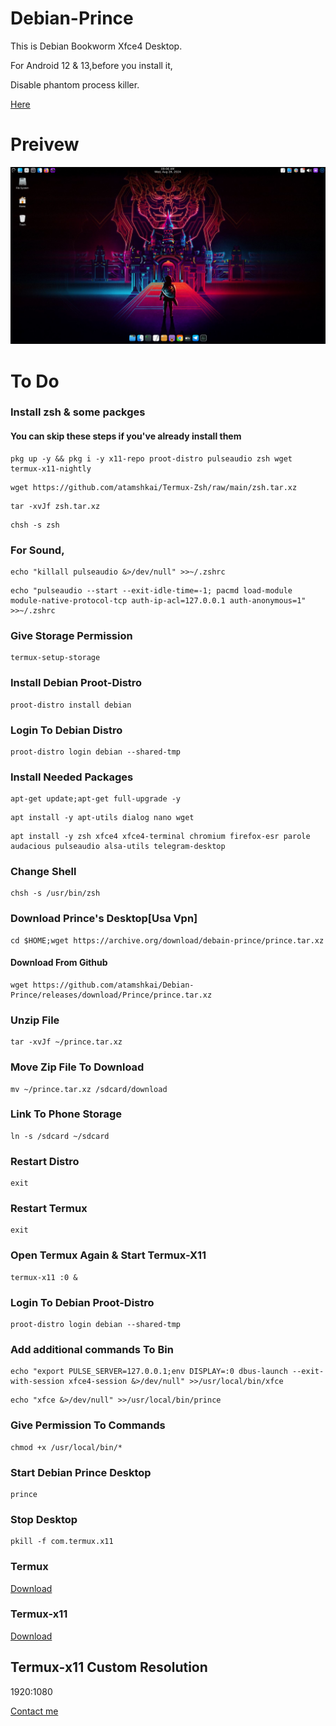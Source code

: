 # Debian-Prince

This is Debian Bookworm Xfce4 Desktop.

For Android 12 & 13,before you install it,

Disable phantom process killer. 

[Here](https://github.com/atamshkai/Phantom-Process-Killer/tree/main) 
# Preivew

![](https://raw.githubusercontent.com/atamshkai/Debian-Prince/main/debian-prince.png)

# To Do

### Install zsh & some packges 

#### You can skip these steps if you've already install them
``` 
pkg up -y && pkg i -y x11-repo proot-distro pulseaudio zsh wget termux-x11-nightly
```
```
wget https://github.com/atamshkai/Termux-Zsh/raw/main/zsh.tar.xz
```
```
tar -xvJf zsh.tar.xz
```
```
chsh -s zsh 
```

### For Sound, 
``` 
echo "killall pulseaudio &>/dev/null" >>~/.zshrc 
``` 
```
echo "pulseaudio --start --exit-idle-time=-1; pacmd load-module module-native-protocol-tcp auth-ip-acl=127.0.0.1 auth-anonymous=1" >>~/.zshrc 
```

### Give Storage Permission
``` 
termux-setup-storage 
```

### Install Debian Proot-Distro
```
proot-distro install debian
```

### Login To Debian Distro
```
proot-distro login debian --shared-tmp
```

### Install Needed Packages
```
apt-get update;apt-get full-upgrade -y
```
```
apt install -y apt-utils dialog nano wget
```
```
apt install -y zsh xfce4 xfce4-terminal chromium firefox-esr parole audacious pulseaudio alsa-utils telegram-desktop
```

### Change Shell
```
chsh -s /usr/bin/zsh
```

### Download Prince's Desktop[Usa Vpn]
```
cd $HOME;wget https://archive.org/download/debain-prince/prince.tar.xz
```

#### Download From Github
```
wget https://github.com/atamshkai/Debian-Prince/releases/download/Prince/prince.tar.xz
```

### Unzip File
```
tar -xvJf ~/prince.tar.xz
```

### Move Zip File To Download
```
mv ~/prince.tar.xz /sdcard/download
```

### Link To Phone Storage
```
ln -s /sdcard ~/sdcard
```

### Restart Distro
```
exit
```

### Restart Termux
```
exit
```

### Open Termux Again & Start Termux-X11
```
termux-x11 :0 &
```

### Login To Debian Proot-Distro
```
proot-distro login debian --shared-tmp
```

### Add additional commands To Bin
```
echo "export PULSE_SERVER=127.0.0.1;env DISPLAY=:0 dbus-launch --exit-with-session xfce4-session &>/dev/null" >>/usr/local/bin/xfce
```
```
echo "xfce &>/dev/null" >>/usr/local/bin/prince
```

### Give Permission To Commands
```
chmod +x /usr/local/bin/*
```

### Start Debian Prince Desktop
```
prince
```

### Stop Desktop
```
pkill -f com.termux.x11
```

### Termux 
[Download](https://github.com/termux/termux-app/releases/download/v0.118.0/termux-app_v0.118.0+github-debug_universal.apk) 

### Termux-x11 
[Download](https://github.com/termux/termux-x11/releases) 

## Termux-x11 Custom Resolution
1920:1080

[Contact me](https://t.me/atamshkai) 
